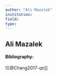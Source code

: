 ```yaml
---
author: "Ali Mazalek"
institution:
field:
type:
---
```


## Ali Mazalek
#### Bibliography:

![[@Chang2017-qn]]